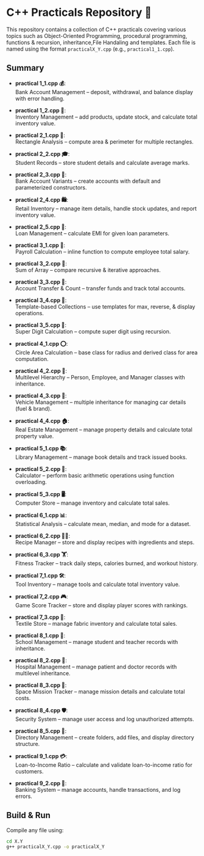 # C++ Practicals Repository 🚀

This repository contains a collection of C++ practicals covering various topics such as Object-Oriented Programming, procedural programming, functions & recursion, inheritance,File Handaling  and templates. Each file is named using the format `practicalX_Y.cpp` (e.g., `practical1_1.cpp`).

## Summary

- **practical 1_1.cpp 💰**:  
  Bank Account Management – deposit, withdrawal, and balance display with error handling.

- **practical 1_2.cpp 🛒**:  
  Inventory Management – add products, update stock, and calculate total inventory value.

- **practical 2_1.cpp 📏**:  
  Rectangle Analysis – compute area & perimeter for multiple rectangles.

- **practical 2_2.cpp 🎓**:  
  Student Records – store student details and calculate average marks.

- **practical 2_3.cpp 🏦**:  
  Bank Account Variants – create accounts with default and parameterized constructors.

- **practical 2_4.cpp 🛍️**:  
  Retail Inventory – manage item details, handle stock updates, and report inventory value.

- **practical 2_5.cpp 📝**:  
  Loan Management – calculate EMI for given loan parameters.

- **practical 3_1.cpp 💼**:  
  Payroll Calculation – inline function to compute employee total salary.

- **practical 3_2.cpp 🔢**:  
  Sum of Array – compare recursive & iterative approaches.

- **practical 3_3.cpp 🔄**:  
  Account Transfer & Count – transfer funds and track total accounts.

- **practical 3_4.cpp 🔧**:  
  Template-based Collections – use templates for max, reverse, & display operations.

- **practical 3_5.cpp 🔎**:  
  Super Digit Calculation – compute super digit using recursion.

- **practical 4_1.cpp ⭕**:  
  Circle Area Calculation – base class for radius and derived class for area computation.

- **practical 4_2.cpp 👥**:  
  Multilevel Hierarchy – Person, Employee, and Manager classes with inheritance.

- **practical 4_3.cpp 🚗**:  
  Vehicle Management – multiple inheritance for managing car details (fuel & brand).

- **practical 4_4.cpp 🏠**:  
  Real Estate Management – manage property details and calculate total property value.

- **practical 5_1.cpp 📚**:  
  Library Management – manage book details and track issued books.

- **practical 5_2.cpp 🧮**:  
  Calculator – perform basic arithmetic operations using function overloading.

- **practical 5_3.cpp 🖥️**:  
  Computer Store – manage inventory and calculate total sales.

- **practical 6_1.cpp 📊**:  
  Statistical Analysis – calculate mean, median, and mode for a dataset.

- **practical 6_2.cpp 🧑‍🍳**:  
  Recipe Manager – store and display recipes with ingredients and steps.

- **practical 6_3.cpp 🏋️**:  
  Fitness Tracker – track daily steps, calories burned, and workout history.

- **practical 7_1.cpp 🛠️**:  
  Tool Inventory – manage tools and calculate total inventory value.

- **practical 7_2.cpp 🎮**:  
  Game Score Tracker – store and display player scores with rankings.

- **practical 7_3.cpp 🧵**:  
  Textile Store – manage fabric inventory and calculate total sales.

- **practical 8_1.cpp 🏫**:  
  School Management – manage student and teacher records with inheritance.

- **practical 8_2.cpp 🏥**:  
  Hospital Management – manage patient and doctor records with multilevel inheritance.

- **practical 8_3.cpp 🚀**:  
  Space Mission Tracker – manage mission details and calculate total costs.

- **practical 8_4.cpp 🛡️**:  
  Security System – manage user access and log unauthorized attempts.

- **practical 8_5.cpp 📂**:  
  Directory Management – create folders, add files, and display directory structure.

- **practical 9_1.cpp 💳**:  
  Loan-to-Income Ratio – calculate and validate loan-to-income ratio for customers.

- **practical 9_2.cpp 🏦**:  
  Banking System – manage accounts, handle transactions, and log errors.

## Build & Run
Compile any file using:
```bash
cd X.Y
g++ practicalX_Y.cpp -o practicalX_Y
```

